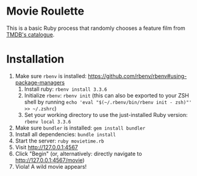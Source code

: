 # Movie Roulette
This is a basic Ruby process that randomly chooses a feature film from [TMDB's catalogue](https://www.themoviedb.org).

# Installation
1. Make sure `rbenv` is installed: https://github.com/rbenv/rbenv#using-package-managers
   1. Install ruby: `rbenv install 3.3.6`
   2. Initialize `rbenv`: `rbenv init` (this can also be exported to your ZSH shell by running `echo 'eval "$(~/.rbenv/bin/rbenv init - zsh)"' >> ~/.zshrc`)
   3. Set your working directory to use the just-installed Ruby version: `rbenv local 3.3.6`
2. Make sure `bundler` is installed: `gem install bundler`
3. Install all dependencies: `bundle install`
4. Start the server: `ruby movietime.rb`
5. Visit http://127.0.0.1:4567
6. Click "Begin" (or, alternatively: directly navigate to http://127.0.0.1:4567/movie)
7. Viola! A wild movie appears!
